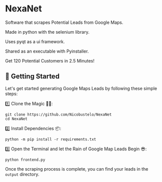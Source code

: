 # NexaNet

Software that scrapes Potential Leads from Google Maps. 

Made in python with the selenium library.

Uses pyqt as a ui framework. 

Shared as an executable with Pyinstaller.

Get 120 Potential Customers in 2.5 Minutes!

## 🚀 Getting Started

Let's get started generating Google Maps Leads by following these simple steps:

1️⃣ Clone the Magic 🧙‍♀️:
```shell
git clone https://github.com/Nicobustelo/NexaNet
cd NexaNet
```
2️⃣ Install Dependencies 📦:
```shell
python -m pip install -r requirements.txt
```
3️⃣ Open the Terminal and let the Rain of Google Map Leads Begin 😎:
```shell
python frontend.py
```

Once the scraping process is complete, you can find your leads in the `output` directory.
